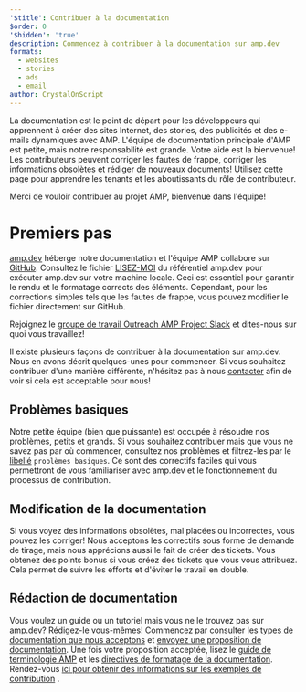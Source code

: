 ```yaml
---
'$title': Contribuer à la documentation
$order: 0
'$hidden': 'true'
description: Commencez à contribuer à la documentation sur amp.dev
formats:
  - websites
  - stories
  - ads
  - email
author: CrystalOnScript
---
```


La documentation est le point de départ pour les développeurs qui apprennent à créer des sites Internet, des stories, des publicités et des e-mails dynamiques avec AMP. L'équipe de documentation principale d'AMP est petite, mais notre responsabilité est grande. Votre aide est la bienvenue! Les contributeurs peuvent corriger les fautes de frappe, corriger les informations obsolètes et rédiger de nouveaux documents! Utilisez cette page pour apprendre les tenants et les aboutissants du rôle de contributeur.

Merci de vouloir contribuer au projet AMP, bienvenue dans l'équipe!

# Premiers pas

[amp.dev](https://amp.dev/) héberge notre documentation et l'équipe AMP collabore sur [GitHub](https://github.com/ampproject). Consultez le fichier [LISEZ-MOI](https://github.com/ampproject/amp.dev) du référentiel amp.dev pour exécuter amp.dev sur votre machine locale. Ceci est essentiel pour garantir le rendu et le formatage corrects des éléments. Cependant, pour les corrections simples tels que les fautes de frappe, vous pouvez modifier le fichier directement sur GitHub.

Rejoignez le [groupe de travail Outreach ](https://github.com/ampproject/wg-outreach) [AMP Project Slack](https://docs.google.com/forms/d/e/1FAIpQLSd83J2IZA6cdR6jPwABGsJE8YL4pkypAbKMGgUZZriU7Qu6Tg/viewform?fbzx=4406980310789882877) et dites-nous sur quoi vous travaillez!

Il existe plusieurs façons de contribuer à la documentation sur amp.dev. Nous en avons décrit quelques-unes pour commencer. Si vous souhaitez contribuer d'une manière différente, n'hésitez pas à nous [contacter](https://github.com/ampproject/wg-outreach) afin de voir si cela est acceptable pour nous!

## Problèmes basiques

Notre petite équipe (bien que puissante) est occupée à résoudre nos problèmes, petits et grands. Si vous souhaitez contribuer mais que vous ne savez pas par où commencer, consultez nos problèmes et filtrez-les par le [libellé](https://github.com/ampproject/amp.dev/labels/good%20first%20issue) `problèmes basiques`. Ce sont des correctifs faciles qui vous permettront de vous familiariser avec amp.dev et le fonctionnement du processus de contribution.

## Modification de la documentation

Si vous voyez des informations obsolètes, mal placées ou incorrectes, vous pouvez les corriger! Nous acceptons les correctifs sous forme de demande de tirage, mais nous apprécions aussi le fait de créer des tickets. Vous obtenez des points bonus si vous créez des tickets que vous vous attribuez. Cela permet de suivre les efforts et d'éviter le travail en double.

## Rédaction de documentation

Vous voulez un guide ou un tutoriel mais vous ne le trouvez pas sur amp.dev? Rédigez-le vous-mêmes! Commencez par consulter les [types de documentation que nous acceptons](documentation-types.md) et [envoyez une proposition de documentation](https://github.com/ampproject/amp.dev/issues/new?assignees=&labels=&template=--content-proposal-.md&title=Content+proposal+). Une fois votre proposition acceptée, lisez le [guide de terminologie AMP](formatting.md?format=websites) et les [directives de formatage de la documentation](formatting.md). Rendez-vous [ici pour obtenir des informations sur les exemples de contribution](https://github.com/ampproject/amp.dev/blob/future/contributing/samples.md) .

